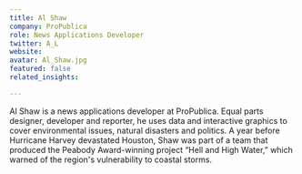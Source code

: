 ```yaml
---
title: Al Shaw
company: ProPublica
role: News Applications Developer
twitter: A_L
website:
avatar: Al_Shaw.jpg
featured: false
related_insights:

---
```

Al Shaw is a news applications developer at ProPublica. Equal parts designer, developer and reporter, he uses data and interactive graphics to cover environmental issues, natural disasters and politics. A year before Hurricane Harvey devastated Houston, Shaw was part of a team that produced the Peabody Award-winning project “Hell and High Water,” which warned of the region's vulnerability to coastal storms.

